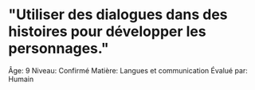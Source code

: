 # "Utiliser des dialogues dans des histoires pour développer les personnages."

Âge: 9
Niveau: Confirmé
Matière: Langues et communication
Évalué par: Humain